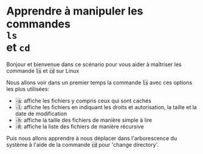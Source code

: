 <html><head></head><body>

<h1>Apprendre à manipuler les commandes <div style="border-radius: 10px;"><code>ls</code></div> et <code>cd</code></h1>

<p>Bonjour et bienvenue dans ce scénario pour vous aider à maîtriser les commande <span style="background-color:#dcdcdc;"><code>ls</code></span> et <span style="background-color:#dcdcdc;"><code>cd</code></span> sur Linux</p>

<p>Nous allons voir dans un premier temps la commande <span style="background-color:#dcdcdc;"><code>ls</code></span> avec ces options les plus utilisées:</p>

<ul>
<li><span style="background-color:#dcdcdc;"><code>-a</code></span>: affiche les fichiers y compris ceux qui sont cach&#xE9;s</li>
<li><span style="background-color:#dcdcdc;"><code>-l</code></span>: affiche les fichiers en indiquant les droits et autorisation, la taille et la date de modification</li>
<li><span style="background-color:#dcdcdc;"><code>-h</code></span>: affiche la taille des fichiers de mani&#xE8;re simple &#xE0; lire</li>
<li><span style="background-color:#dcdcdc;"><code>-R</code></span>: affiche la liste des fichiers de mani&#xE8;re r&#xE9;cursive</li>
</ul>

<p>Puis nous allons apprendre à nous déplacer dans l'arborescence du système à l'aide de la commande <span style="background-color:#dcdcdc;"><code>cd</code></span> pour 'change directory'.</p>
</body>
</html>

